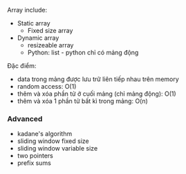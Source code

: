 Array include:

- Static array
  - Fixed size array
- Dynamic array
  - resizeable array
  - Python: list - python chỉ có mảng động

Đặc điểm:

- data trong mảng được lưu trữ liên tiếp nhau trên memory
- random access: O(1)
- thêm và xóa phần tử ở cuối mảng (chỉ mảng động): O(1)
- thêm và xóa 1 phần tử bất kì trong mảng: O(n)

### Advanced

- kadane's algorithm
- sliding window fixed size
- sliding window variable size
- two pointers
- prefix sums

